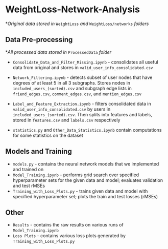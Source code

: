 # WeightLoss-Network-Analysis
\**Original data stored in* `WeightLoss` *and* `WeightLoss/networks` *folders*

## Data Pre-processing
\**All processed data stored in* `ProcessedData` *folder*

- `Consolidate_Data_and_Filter_Missing.ipynb` - consolidates all useful data from original and stores in `valid_user_info_consolidated.csv`

- `Network_Filtering.ipynb` - detects subset of user nodes that have degrees of at least 5 in all 3 subgraphs. Stores nodes in `included_users_(sorted).csv` and subgraph edge lists in `friend_edges.csv`, `comment_edges.csv`, and `mention_edges.csv`

- `Label_and_Feature_Extraction.ipynb` - filters consolidated data in `valid_user_info_consolidated.csv` by users in `included_users_(sorted).csv`. Then splits into features and labels, stored in `features.csv` and `labels.csv` respectively

- `statistics.py` and `Other_Data_Statistics.ipynb` contain computations for some statistics on the dataset

## Models and Training
- `models.py` - contains the neural network models that we implemented and trained on
- `Model_Training.ipynb` - performs grid search over specified hyperparameter sets for the given data and model; evaluates validation and test rMSEs
- `Training_with_Loss_Plots.py` - trains given data and model with specified hyperparameter set; plots the train and test losses (rMSEs)

## Other
- `Results` - contains the raw results on various runs of `Model_Training.ipynb`
- `Loss Plots` - contains various loss plots generated by `Training_with_Loss_Plots.py`
